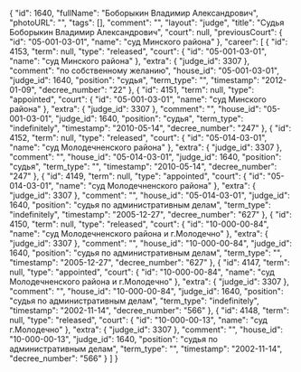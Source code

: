 {
    "id": 1640,
    "fullName": "Боборыкин Владимир Александрович",
    "photoURL": "",
    "tags": [],
    "comment": "",
    "layout": "judge",
    "title": "Судья Боборыкин Владимир Александрович",
    "court": null,
    "previousCourt": {
        "id": "05-001-03-01",
        "name": "суд Минского района"
    },
    "career": [
        {
            "id": 4153,
            "term": null,
            "type": "released",
            "court": {
                "id": "05-001-03-01",
                "name": "суд Минского района"
            },
            "extra": {
                "judge_id": 3307
            },
            "comment": "по собственному желанию",
            "house_id": "05-001-03-01",
            "judge_id": 1640,
            "position": "судья",
            "term_type": "",
            "timestamp": "2012-01-09",
            "decree_number": "22"
        },
        {
            "id": 4151,
            "term": null,
            "type": "appointed",
            "court": {
                "id": "05-001-03-01",
                "name": "суд Минского района"
            },
            "extra": {
                "judge_id": 3307
            },
            "comment": "",
            "house_id": "05-001-03-01",
            "judge_id": 1640,
            "position": "судья",
            "term_type": "indefinitely",
            "timestamp": "2010-05-14",
            "decree_number": "247"
        },
        {
            "id": 4152,
            "term": null,
            "type": "released",
            "court": {
                "id": "05-014-03-01",
                "name": "суд Молодечненского района"
            },
            "extra": {
                "judge_id": 3307
            },
            "comment": "",
            "house_id": "05-014-03-01",
            "judge_id": 1640,
            "position": "судья",
            "term_type": "",
            "timestamp": "2010-05-14",
            "decree_number": "247"
        },
        {
            "id": 4149,
            "term": null,
            "type": "appointed",
            "court": {
                "id": "05-014-03-01",
                "name": "суд Молодечненского района"
            },
            "extra": {
                "judge_id": 3307
            },
            "comment": "",
            "house_id": "05-014-03-01",
            "judge_id": 1640,
            "position": "судья по административным делам",
            "term_type": "indefinitely",
            "timestamp": "2005-12-27",
            "decree_number": "627"
        },
        {
            "id": 4150,
            "term": null,
            "type": "released",
            "court": {
                "id": "10-000-00-84",
                "name": "суд Молодечненского района и г.Молодечно"
            },
            "extra": {
                "judge_id": 3307
            },
            "comment": "",
            "house_id": "10-000-00-84",
            "judge_id": 1640,
            "position": "судья по административным делам",
            "term_type": "",
            "timestamp": "2005-12-27",
            "decree_number": "627"
        },
        {
            "id": 4147,
            "term": null,
            "type": "appointed",
            "court": {
                "id": "10-000-00-84",
                "name": "суд Молодечненского района и г.Молодечно"
            },
            "extra": {
                "judge_id": 3307
            },
            "comment": "",
            "house_id": "10-000-00-84",
            "judge_id": 1640,
            "position": "судья по административным делам",
            "term_type": "indefinitely",
            "timestamp": "2002-11-14",
            "decree_number": "566"
        },
        {
            "id": 4148,
            "term": null,
            "type": "released",
            "court": {
                "id": "10-000-00-13",
                "name": "суд г.Молодечно"
            },
            "extra": {
                "judge_id": 3307
            },
            "comment": "",
            "house_id": "10-000-00-13",
            "judge_id": 1640,
            "position": "судья по административным делам",
            "term_type": "",
            "timestamp": "2002-11-14",
            "decree_number": "566"
        }
    ]
}